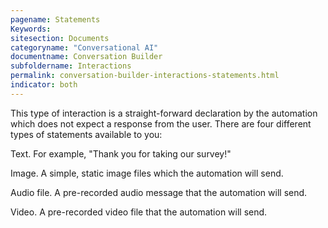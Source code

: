 ```yaml
---
pagename: Statements
Keywords:
sitesection: Documents
categoryname: "Conversational AI"
documentname: Conversation Builder
subfoldername: Interactions
permalink: conversation-builder-interactions-statements.html
indicator: both
---
```


This type of interaction is a straight-forward declaration by the automation which does not expect a response from the user. There are four different types of statements available to you:

Text. For example, "Thank you for taking our survey!"

Image. A simple, static image files which the automation will send.

Audio file. A pre-recorded audio message that the automation will send.

Video. A pre-recorded video file that the automation will send.